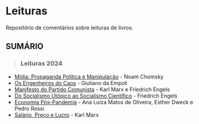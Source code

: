 # Leituras
Repositório de comentários sobre leituras de livros.

## SUMÁRIO

> ### Leituras 2024
* [Mídia: Propaganda Política e Manipulação](livros-2024/midia-propaganda-politica-e-manipulacao.md) - Noam Chomsky
* [Os Engenheiros do Caos](livros-2024/os-engenheiros-do-caos.md) - Giuliano da Empoli
* [Manifesto do Partido Comunista](livros-2024/manifesto-do-partido-comunista.md) - Karl Marx e Friedrich Engels
* [Do Socialismo Utópico ao Socialismo Científico](livros-2024/do-socialismo-utopico-ao-socialismo-cientifico.md) - Friedrich Engels
* [Economia Pós-Pandemia](livros-2024/economia-pos-pandemia.md) - Ana Luíza Matos de Oliveira, Esther Dweck e Pedro Rossi
* [Salário, Preço e Lucro](livros-2024/salario-preco-e-lucro.md) - Karl Marx